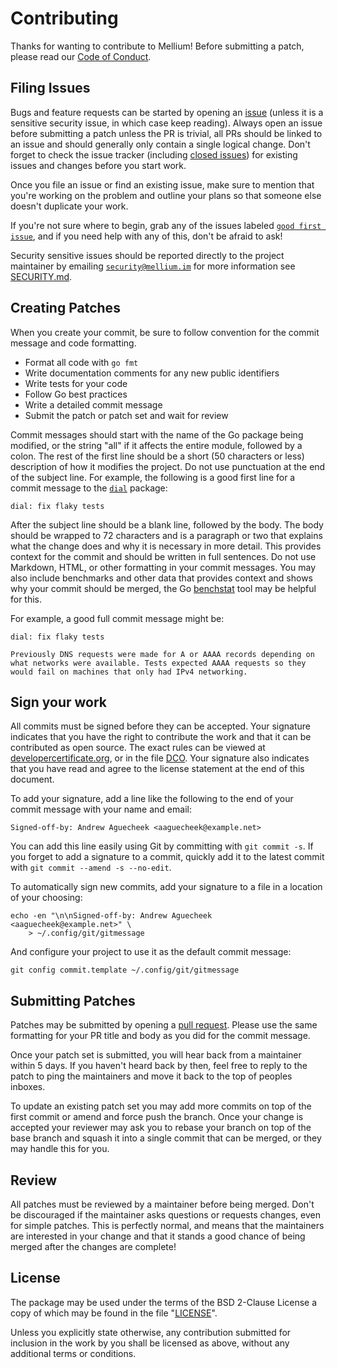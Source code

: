 # Contributing

Thanks for wanting to contribute to Mellium! Before submitting a patch, please
read our [Code of Conduct].


## Filing Issues

Bugs and feature requests can be started by opening an [issue][issues] (unless
it is a sensitive security issue, in which case keep reading).
Always open an issue before submitting a patch unless the PR is trivial, all PRs
should be linked to an issue and should generally only contain a single logical
change.
Don't forget to check the issue tracker (including [closed issues]) for existing
issues and changes before you start work.

Once you file an issue or find an existing issue, make sure to mention that
you're working on the problem and outline your plans so that someone else
doesn't duplicate your work.

If you're not sure where to begin, grab any of the issues labeled [`good first
issue`], and if you need help with any of this, don't be afraid to ask!

Security sensitive issues should be reported directly to the project maintainer
by emailing [`security@mellium.im`] for more information see [SECURITY.md].


## Creating Patches

When you create your commit, be sure to follow convention for the commit message
and code formatting.

  - Format all code with `go fmt`
  - Write documentation comments for any new public identifiers
  - Write tests for your code
  - Follow Go best practices
  - Write a detailed commit message
  - Submit the patch or patch set and wait for review

Commit messages should start with the name of the Go package being modified, or
the string "all" if it affects the entire module, followed by a colon.
The rest of the first line should be a short (50 characters or less)
description of how it modifies the project.
Do not use punctuation at the end of the subject line.
For example, the following is a good first line for a commit message to the
[`dial`] package:

    dial: fix flaky tests

After the subject line should be a blank line, followed by the body.
The body should be wrapped to 72 characters and is a paragraph or two that
explains what the change does and why it is necessary in more detail.
This provides context for the commit and should be written in full sentences.
Do not use Markdown, HTML, or other formatting in your commit messages.
You may also include benchmarks and other data that provides context and shows
why your commit should be merged, the Go [benchstat] tool may be helpful for
this.

For example, a good full commit message might be:

    dial: fix flaky tests

    Previously DNS requests were made for A or AAAA records depending on
    what networks were available. Tests expected AAAA requests so they
    would fail on machines that only had IPv4 networking.


## Sign your work

All commits must be signed before they can be accepted. Your signature
indicates that you have the right to contribute the work and that it can be
contributed as open source. The exact rules can be viewed at
[developercertificate.org], or in the file [DCO].
Your signature also indicates that you have read and agree to the license
statement at the end of this document.

To add your signature, add a line like the following to the end of your commit
message with your name and email:

    Signed-off-by: Andrew Aguecheek <aaguecheek@example.net>

You can add this line easily using Git by committing with `git commit -s`.
If you forget to add a signature to a commit, quickly add it to the latest
commit with `git commit --amend -s --no-edit`.

To automatically sign new commits, add your signature to a file in a location of
your choosing:

    echo -en "\n\nSigned-off-by: Andrew Aguecheek <aaguecheek@example.net>" \
        > ~/.config/git/gitmessage

And configure your project to use it as the default commit message:

    git config commit.template ~/.config/git/gitmessage


## Submitting Patches

Patches may be submitted by opening a [pull request].
Please use the same formatting for your PR title and body as you did for the
commit message.

Once your patch set is submitted, you will hear back from a maintainer within 5
days.
If you haven't heard back by then, feel free to reply to the patch to ping the
maintainers and move it back to the top of peoples inboxes.

To update an existing patch set you may add more commits on top of the first
commit or amend and force push the branch.
Once your change is accepted your reviewer may ask you to rebase your branch
on top of the base branch and squash it into a single commit that can be merged,
or they may handle this for you.


## Review

All patches must be reviewed by a maintainer before being merged.
Don't be discouraged if the maintainer asks questions or requests changes, even
for simple patches.
This is perfectly normal, and means that the maintainers are interested in your
change and that it stands a good chance of being merged after the changes are
complete!


## License

The package may be used under the terms of the BSD 2-Clause License a copy of
which may be found in the file "[LICENSE]".

Unless you explicitly state otherwise, any contribution submitted for inclusion
in the work by you shall be licensed as above, without any additional terms or
conditions.


[issues]: https://mellium.im/issue
[closed issues]: https://codeberg.org/mellium/xmpp/issues?state=closed
[pull request]: https://codeberg.org/mellium/xmpp/pulls
[`good first issue`]: https://codeberg.org/mellium/xmpp/issues?labels=57316
[`security@mellium.im`]: mailto:security@mellium.im
[`dial`]: https://pkg.go.dev/mellium.im/xmpp/dial
[benchstat]: https://godoc.org/golang.org/x/perf/cmd/benchstat
[developercertificate.org]: https://developercertificate.org/
[DCO]: https://codeberg.org/mellium/xmpp/src/branch/main/DCO
[LICENSE]: https://codeberg.org/mellium/xmpp/src/branch/main/LICENSE
[SECURITY.md]: https://mellium.im/docs/SECURITY
[Code of Conduct]: https://mellium.im/docs/CODE_OF_CONDUCT
